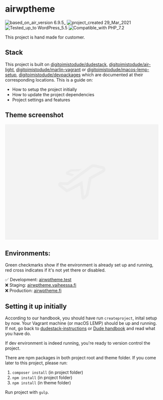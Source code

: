 # airwptheme
![based_on_air_version 6.9.5_](https://img.shields.io/badge/based_on_air_version-6.9.5_-brightgreen.svg?style=flat-square) ![project_created 29_Mar_2021](https://img.shields.io/badge/project_created-29_Mar_2021-blue.svg?style=flat-square) ![Tested_up_to WordPress_5.5](https://img.shields.io/badge/Tested_up_to-WordPress_5.5-blue.svg?style=flat-square) ![Compatible_with PHP_7.2](https://img.shields.io/badge/Compatible_with-PHP_7.2-green.svg?style=flat-square)

This project is hand made for customer.
## Stack

This project is built on [digitoimistodude/dudestack](https://github.com/digitoimistodude/dudestack), [digitoimistodude/air-light](https://github.com/digitoimistodude/air-light), [digitoimistodude/marlin-vagrant](https://github.com/digitoimistodude/marlin-vagrant) or [digitoimistodude/macos-lemp-setup](https://github.com/digitoimistodude/macos-lemp-setup), [digitoimistodude/devpackages](https://github.com/digitoimistodude/devpackages) which are documented at their corresponding locations. This is a guide on:

- How to setup the project initially<br>
- How to update the project dependencies<br>
- Project settings and features

## Theme screenshot

![Screenshot](/content/themes/airwptheme/screenshot.png?raw=true "Screenshot")

## Environments:

Green checkmarks show if the environment is already set up and running, red cross indicates if it's not yet there or disabled.

✅  Development: [airwptheme.test](http://airwptheme.test)<br>
❌  Staging: [airwptheme.vaiheessa.fi](https://airwptheme.vaiheessa.fi)<br>
❌  Production: [airwptheme.fi](https://airwptheme.fi/)

## Setting it up initially

According to our handbook, you should have run `createproject`, inital setup by now. Your Vagrant machine (or macOS LEMP) should be up and running. If not, go back to [dudestack-instructions](https://github.com/digitoimistodude/dudestack-instructions) or [Dude handbook](https://handbook.dude.fi/wordpress-kehitys/projektin-aloitus) and read what you have do.

If dev environment is indeed running, you're ready to version control the project.

There are npm packages in both project root and theme folder. If you come later to this project, please run:

1. `composer install` (in project folder)
2. `npm install` (in project folder)
2. `npm install` (in theme folder)

Run project with `gulp`.
